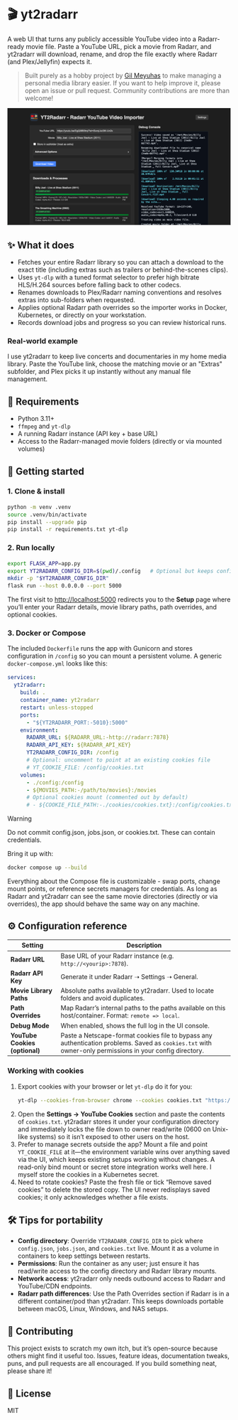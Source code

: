 # 🎬 yt2radarr

A web UI that turns any publicly accessible YouTube video into a Radarr-ready movie file. Paste a YouTube URL, pick a movie from Radarr, and yt2radarr will download, rename, and drop the file exactly where Radarr (and Plex/Jellyfin) expects it.

> Built purely as a hobby project by [Gil Meyuhas](https://github.com/Gilmeyuhas) to make managing a personal media library easier. If you want to help improve it, please open an issue or pull request. Community contributions are more than welcome!

![Screenshot of the YT2Radarr dashboard](static/yt2radarr-dashboard.png)

## ✨ What it does

* Fetches your entire Radarr library so you can attach a download to the exact title (including extras such as trailers or behind-the-scenes clips).
* Uses `yt-dlp` with a tuned format selector to prefer high bitrate HLS/H.264 sources before falling back to other codecs.
* Renames downloads to Plex/Radarr naming conventions and resolves extras into sub-folders when requested.
* Applies optional Radarr path overrides so the importer works in Docker, Kubernetes, or directly on your workstation.
* Records download jobs and progress so you can review historical runs.

### Real-world example
I use yt2radarr to keep live concerts and documentaries in my home media library. Paste the YouTube link, choose the matching movie or an "Extras" subfolder, and Plex picks it up instantly without any manual file management.

## 🧰 Requirements

* Python 3.11+
* `ffmpeg` and `yt-dlp`
* A running Radarr instance (API key + base URL)
* Access to the Radarr-managed movie folders (directly or via mounted volumes)

## 🚀 Getting started

### 1. Clone & install
```bash
python -m venv .venv
source .venv/bin/activate
pip install --upgrade pip
pip install -r requirements.txt yt-dlp
```

### 2. Run locally
```bash
export FLASK_APP=app.py
export YT2RADARR_CONFIG_DIR=$(pwd)/.config   # Optional but keeps config out of the repo
mkdir -p "$YT2RADARR_CONFIG_DIR"
flask run --host 0.0.0.0 --port 5000
```
The first visit to <http://localhost:5000> redirects you to the **Setup** page where you’ll enter your Radarr details, movie library paths, path overrides, and optional cookies.

### 3. Docker or Compose
The included `Dockerfile` runs the app with Gunicorn and stores configuration in `/config` so you can mount a persistent volume. A generic `docker-compose.yml` looks like this:

```yaml
services:
  yt2radarr:
    build: .
    container_name: yt2radarr
    restart: unless-stopped
    ports:
      - "${YT2RADARR_PORT:-5010}:5000"
    environment:
      RADARR_URL: ${RADARR_URL:-http://radarr:7878}
      RADARR_API_KEY: ${RADARR_API_KEY}
      YT2RADARR_CONFIG_DIR: /config
      # Optional: uncomment to point at an existing cookies file
      # YT_COOKIE_FILE: /config/cookies.txt
    volumes:
      - ./config:/config
      - ${MOVIES_PATH:-/path/to/movies}:/movies
      # Optional cookies mount (commented out by default)
      # - ${COOKIE_FILE_PATH:-./cookies/cookies.txt}:/config/cookies.txt:ro
```

> [!WARNING]
> Do not commit config.json, jobs.json, or cookies.txt. These can contain credentials.

Bring it up with:
```bash
docker compose up --build
```

Everything about the Compose file is customizable - swap ports, change mount points, or reference secrets managers for credentials. As long as Radarr and yt2radarr can see the same movie directories (directly or via overrides), the app should behave the same way on any machine.

## ⚙️ Configuration reference

| Setting | Description |
| --- | --- |
| **Radarr URL** | Base URL of your Radarr instance (e.g. `http://<yourip>:7878`). |
| **Radarr API Key** | Generate it under Radarr ➝ Settings ➝ General. |
| **Movie Library Paths** | Absolute paths available to yt2radarr. Used to locate folders and avoid duplicates. |
| **Path Overrides** | Map Radarr’s internal paths to the paths available on this host/container. Format: `remote => local`. |
| **Debug Mode** | When enabled, shows the full log in the UI console. |
| **YouTube Cookies (optional)** | Paste a Netscape-format cookies file to bypass any authentication problems. Saved as `cookies.txt` with owner-only permissions in your config directory. |

### Working with cookies
1. Export cookies with your browser or let `yt-dlp` do it for you:
   ```bash
   yt-dlp --cookies-from-browser chrome --cookies cookies.txt "https://www.youtube.com/watch?v=dQw4w9WgXcQ&list=RDdQw4w9WgXcQ"
   ```
2. Open the **Settings → YouTube Cookies** section and paste the contents of `cookies.txt`. yt2radarr stores it under your configuration directory and immediately locks the file down to owner read/write (0600 on Unix-like systems) so it isn’t exposed to other users on the host.
3. Prefer to manage secrets outside the app? Mount a file and point `YT_COOKIE_FILE` at it—the environment variable wins over anything saved via the UI, which keeps existing setups working without changes. A read-only bind mount or secret store integration works well here. I myself store the cookies in a Kubernetes secret.
4. Need to rotate cookies? Paste the fresh file or tick “Remove saved cookies” to delete the stored copy. The UI never redisplays saved cookies; it only acknowledges whether a file exists.

## 🛠 Tips for portability

* **Config directory**: Override `YT2RADARR_CONFIG_DIR` to pick where `config.json`, `jobs.json`, and `cookies.txt` live. Mount it as a volume in containers to keep settings between restarts.
* **Permissions**: Run the container as any user; just ensure it has read/write access to the config directory and Radarr library mounts.
* **Network access**: yt2radarr only needs outbound access to Radarr and YouTube/CDN endpoints.
* **Radarr path differences**: Use the Path Overrides section if Radarr is in a different container/pod than yt2radarr. This keeps downloads portable between macOS, Linux, Windows, and NAS setups.

## 🤝 Contributing
This project exists to scratch my own itch, but it’s open-source because others might find it useful too. Issues, feature ideas, documentation tweaks, puns, and pull requests are all encouraged. If you build something neat, please share it!

## 📄 License
MIT
